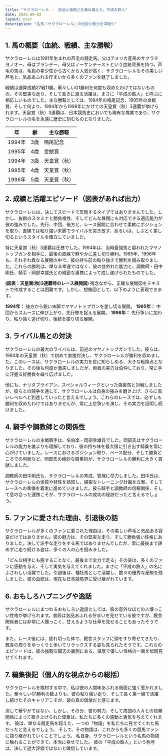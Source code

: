 ```yaml
---
title: "サクラローレル -  気品と強靭さを兼ね備えた、平成の鉄人"
date: 2025-09-03
layout: post
description: "名馬『サクラローレル』の伝説と魅力を深堀り"
---
```


## 1. 馬の概要（血統、戦績、主な勝鞍）

サクラローレルは1991年生まれの芦毛の競走馬。父はアメリカ産馬のサクラチヨノオー、母はブランデー、母父はノーザンテーストという血統背景を持つ。芦毛の馬は、毛色の希少性から古くから人気が高く、サクラローレルもその美しい芦毛と、気品あふれる佇まいから多くのファンを魅了しました。

戦績は通算成績27戦11勝。華々しいG1勝利を何度も収めたわけではないものの、その堅実な走り、そして長きに渡る活躍は、まさに「平成の鉄人」と呼ぶに相応しいものでした。主な勝鞍としては、1994年の鳴尾記念、1995年の金鯱賞、そして何より、1994年から1996年にかけての天皇賞（秋）3連覇が挙げられます。天皇賞（秋）3連覇は、日本競馬史においても稀有な偉業であり、サクラローレルの名を永遠に歴史に刻むものとなりました。

| 年 | 齢 | 主な勝鞍 |
|---|---|---|
| 1994年 | 3歳 | 鳴尾記念 |
| 1995年 | 4歳 | 金鯱賞 |
| 1994年 | 3歳 | 天皇賞（秋） |
| 1995年 | 4歳 | 天皇賞（秋） |
| 1996年 | 5歳 | 天皇賞（秋） |


## 2. 成績と活躍エピソード（図表があれば出力）

サクラローレルは、決してスピードで圧倒するタイプではありませんでした。しかし、抜群のスタミナと勝負根性、そしてどんな展開にも対応できる適応能力が彼の強みでした。先行、中団、後方と、レース展開に合わせて柔軟にポジションを取り、直線では粘り強い末脚でライバルを突き放す、あるいは、しぶとく差し切るというスタイルを確立していました。

特に天皇賞（秋）3連覇は圧巻でした。1994年は、当時最強馬と謳われたマヤノトップガンを相手に、最後の直線で鮮やかに差し切り勝利。1995年、1996年も、それぞれ異なる展開の中で、彼の持ち前の粘り強さで勝利を掴み取りました。これらの勝利は、単なる幸運ではなく、彼の並外れた能力と、調教師・田中剛氏、騎手・岡部幸雄氏との綿密な連携によって成し遂げられたものでした。

**(図表：天皇賞(秋)3連覇時のレース展開図)**  残念ながら、正確な展開図をテキストで作成することは困難です。しかし、想像図として、以下のように表現できます。

**1994年：** 後方から鋭い末脚でマヤノトップガンを差し切る展開。
**1995年：** 中団からスムーズに伸び上がり、先行勢を捉える展開。
**1996年：** 先行争いに加わり、粘り強く逃げ切り、後続を振り切る展開。


## 3. ライバル馬との対決

サクラローレルの最大のライバルは、前述のマヤノトップガンでした。彼らは、1994年の天皇賞（秋）で初めて直接対決し、サクラローレルが勝利を収めました。このレースは、サクラローレルの実力を世に知らしめる、大きな転換点となりました。その後も何度か激突しましたが、両者の実力は伯仲しており、常に手に汗握る好勝負を繰り広げました。

他にも、ナリタブライアン、スペシャルウィークといった強豪馬と対戦しましたが、彼らとの競争を通して、サクラローレルは自身の強みを磨き上げ、さらに高いレベルへと到達していったと言えるでしょう。これらのレースでは、必ずしも勝利を収めたわけではありませんが、常に上位争いを演じ、その実力を証明し続けました。


## 4. 騎手や調教師との関係性

サクラローレルの主戦騎手は、名伯楽・岡部幸雄氏でした。岡部氏はサクラローレルの能力を誰よりも理解しており、彼の持ち味を最大限に引き出す騎乗を常に心がけていました。レースにおけるポジション取り、ペース配分、そして勝負どころでの判断など、岡部氏の絶妙な騎乗術が、サクラローレルの勝利に大きく貢献しました。

調教師の田中剛氏も、サクラローレルの育成、管理に尽力しました。田中氏は、サクラローレルの体質や特性を熟知し、綿密なトレーニング計画を立案、そしてレースへの準備を着実に進めていきました。彼ら騎手と調教師の信頼関係、そして息の合った連携こそが、サクラローレルの成功の秘訣だったと言えるでしょう。


## 5. ファンに愛された理由、引退後の話

サクラローレルが多くのファンに愛された理由は、その美しい芦毛と気品ある容姿だけではありません。彼の魅力は、その堅実な走り、そして勝負強い性格にありました。決して派手な走りをする馬ではありませんでしたが、常に最後まで諦めずに走り続ける姿は、多くの人の心を掴みました。

「どんな相手にも臆することなく、最後まで全力で走る」その姿は、多くのファンに感動を与え、そして勇気を与えてくれました。まさに「平成の鉄人」の名にふさわしい活躍でした。引退後は、種牡馬として活躍し、数々の優秀な産駒を残しました。彼の血統は、現在も日本競馬界に受け継がれています。


## 6. おもしろハプニングや逸話

サクラローレルにまつわるおもしろい逸話としては、彼の意外なほどの人懐っこい性格が挙げられます。普段は気品あふれる佇まいを見せている彼ですが、厩舎関係者には非常に人懐っこく、甘えるような仕草を見せることもあったそうです。

また、レース後には、疲れ切った体で、厩舎スタッフに頭をすり寄せてきたり、厩舎の周りをゆっくりと歩いてリラックスする姿も見られたそうです。これらのエピソードは、彼の強靭な闘志の裏側にある、温厚で優しい性格の一面を垣間見せてくれます。


## 7. 編集後記（個人的な視点からの総括）

サクラローレルを取材する中で、私は彼の人間味あふれる側面に強く惹かれました。華々しいG1勝利の数よりも、彼の粘り強い走り、そして長く第一線で活躍し続けたそのキャリアこそが、彼の真の価値だと感じます。

決して華やかではない、しかし、その分、彼の努力、そして周囲の人々との信頼関係によって築き上げられた偉業は、私たちに多くの感動と勇気を与えてくれます。  彼は、単なる競走馬を超えた、一つの「物語」を私たちに見せてくれた馬だったと言えるでしょう。  そして、その物語は、これからも多くの競馬ファンに語り継がれていくことでしょう。  私自身、サクラローレルという名馬の物語に触れることができて、本当に幸せでした。  彼の「平成の鉄人」という称号は、決して過大評価ではないと確信しています。
